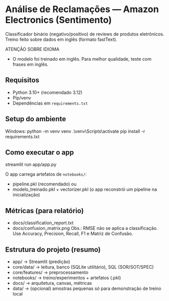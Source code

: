 # Análise de Reclamações — Amazon Electronics (Sentimento)

Classificador binário (negativo/positivo) de reviews de produtos eletrônicos. Treino feito sobre dados em inglês (formato fastText).

ATENÇÃO SOBRE IDIOMA
- O modelo foi treinado em inglês. Para melhor qualidade, teste com frases em inglês.

## Requisitos
- Python 3.10+ (recomendado 3.12)
- Pip/venv
- Dependências em `requirements.txt`

## Setup do ambiente
Windows:
python -m venv venv
.\venv\Scripts\activate
pip install -r requirements.txt


## Como executar o app
streamlit run app/app.py


O app carrega artefatos de `notebooks/`:
- pipeline.pkl  (recomendado)
ou
- modelo_treinado.pkl + vectorizer.pkl  (o app reconstrói um pipeline na inicialização)

## Métricas (para relatório)
- docs/classification_report.txt
- docs/confusion_matrix.png
Obs.: RMSE não se aplica a classificação. Use Accuracy, Precision, Recall, F1 e Matriz de Confusão.

## Estrutura do projeto (resumo)
- app/                 → Streamlit (predição)
- core/data/           → leitura, banco (SQLite utilitário), SQL (SOR/SOT/SPEC)
- core/features/       → preprocessamento
- notebooks/           → treino/experimentos + artefatos (.pkl)
- docs/                → arquitetura, canvas, métricas
- data/                → (opcional) amostras pequenas só para demonstração de treino local


